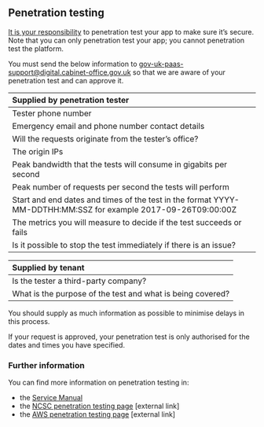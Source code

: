 ## Penetration testing

[It is your responsibility](#responsibility-model) to penetration test your app to make sure it’s secure. Note that you can only penetration test your app; you cannot penetration test the platform. 

You must send the below information to [gov-uk-paas-support@digital.cabinet-office.gov.uk](mailto:gov-uk-paas-support@digital.cabinet-office.gov.uk) so that we are aware of your penetration test and can approve it.

|Supplied by penetration tester|
|:---|
|Tester phone number|
|Emergency email and phone number contact details|
|Will the requests originate from the tester’s office?|
|The origin IPs|
|Peak bandwidth that the tests will consume in gigabits per second|
|Peak number of requests per second the tests will perform|
|Start and end dates and times of the test in the format YYYY-MM-DDTHH:MM:SSZ for example 2017-09-26T09:00:00Z|
|The metrics you will measure to decide if the test succeeds or fails|
|Is it possible to stop the test immediately if there is an issue?|

|Supplied by tenant|
|:---|
|Is the tester a third-party company?|
|What is the purpose of the test and what is being covered?|

You should supply as much information as possible to minimise delays in this process.

If your request is approved, your penetration test is only authorised for the dates and times you have specified.


### Further information

You can find more information on penetration testing in:

- the [Service Manual](https://www.gov.uk/service-manual/technology/vulnerability-and-penetration-testing) 
- the [NCSC penetration testing page](https://www.ncsc.gov.uk/guidance/penetration-testing) [external link]
- the [AWS penetration testing page](https://aws.amazon.com/security/penetration-testing/) [external link]
